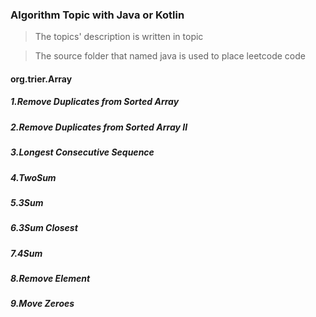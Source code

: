 ### Algorithm Topic with Java or Kotlin

> The topics' description is written in topic

> The source folder that named java is used to place leetcode code

#### org.trier.Array
##### 1.Remove Duplicates from Sorted Array
##### 2.Remove Duplicates from Sorted Array II
##### 3.Longest Consecutive Sequence
##### 4.TwoSum
##### 5.3Sum
##### 6.3Sum Closest
##### 7.4Sum
##### 8.Remove Element
##### 9.Move Zeroes
